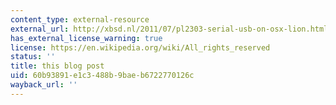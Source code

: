 ```yaml
---
content_type: external-resource
external_url: http://xbsd.nl/2011/07/pl2303-serial-usb-on-osx-lion.html
has_external_license_warning: true
license: https://en.wikipedia.org/wiki/All_rights_reserved
status: ''
title: this blog post
uid: 60b93891-e1c3-488b-9bae-b6722770126c
wayback_url: ''
---
```

